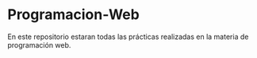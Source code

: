 # Programacion-Web
En este repositorio estaran todas las prácticas realizadas en la materia de programación web.
